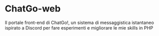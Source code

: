# ChatGo-web
Il portale front-end di ChatGo!, un sistema di messaggistica istantaneo ispirato a Discord per fare esperimenti e migliorare le mie skills in PHP
